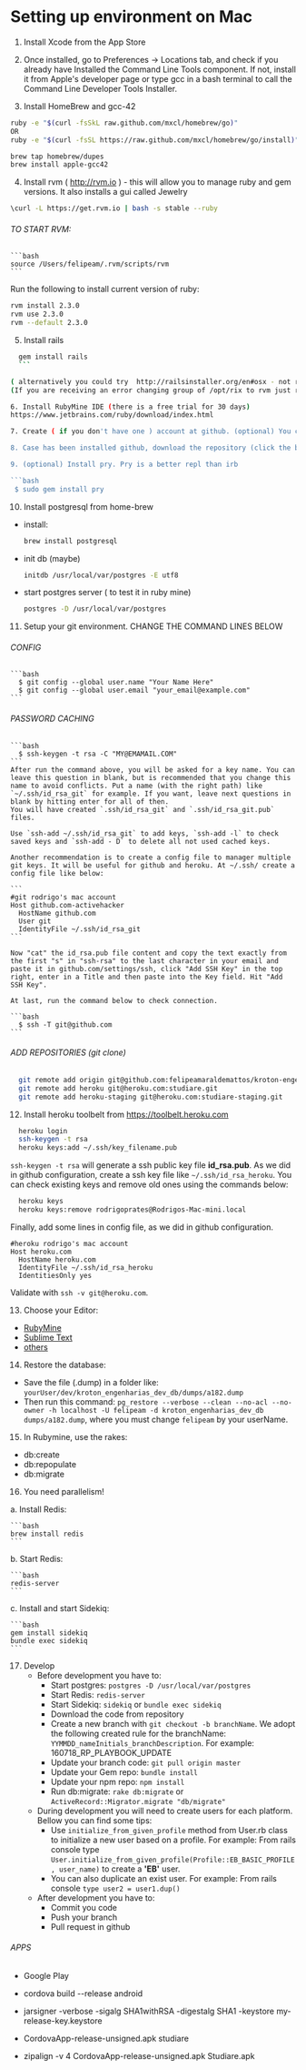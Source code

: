 # Setting up environment on Mac

1. Install Xcode from the App Store

2. Once installed, go to Preferences -> Locations tab, and check if you already have Installed the Command Line Tools component. If not, install it from Apple's developer page or type gcc in a bash terminal to call the Command Line Developer Tools Installer.

3. Install HomeBrew and gcc-42

  ```bash
  ruby -e "$(curl -fsSkL raw.github.com/mxcl/homebrew/go)"
  OR
  ruby -e "$(curl -fsSL https://raw.github.com/mxcl/homebrew/go/install)"
  ```

  ```bash
  brew tap homebrew/dupes
  brew install apple-gcc42
  ```

4. Install rvm ( http://rvm.io ) - this will allow you to manage ruby and gem versions. It also installs a gui called Jewelry

  ```bash
  \curl -L https://get.rvm.io | bash -s stable --ruby
  ```

  ###### TO START RVM:

    ```bash
    source /Users/felipeam/.rvm/scripts/rvm
    ```

  Run the following to install current version of ruby:

  ```bash
  rvm install 2.3.0
  rvm use 2.3.0
  rvm --default 2.3.0
  ```

5. Install rails

  ```bash
    gem install rails
    ```

( alternatively you could try  http://railsinstaller.org/en#osx - not recommended)
(If you are receiving an error changing group of /opt/rix to rvm just restart the pc.

6. Install RubyMine IDE (there is a free trial for 30 days)
 https://www.jetbrains.com/ruby/download/index.html

7. Create ( if you don't have one ) account at github. (optional) You can also install the github app (https://mac.github.com)

8. Case has been installed github, download the repository (click the button Clone in Desktop) - this will open the github app for mac. You should now be able to see the repository in your github app.

9. (optional) Install pry. Pry is a better repl than irb

  ```bash
   $ sudo gem install pry   
  ```

10. Install postgresql from home-brew

  * install:

    ```bash
    brew install postgresql
    ```

  * init db (maybe)

    ```bash
    initdb /usr/local/var/postgres -E utf8
    ```

  * start postgres server ( to test it in ruby mine)

    ```bash
    postgres -D /usr/local/var/postgres
    ```

11. Setup your git environment. CHANGE THE COMMAND LINES BELOW

  ###### CONFIG

    ```bash
      $ git config --global user.name "Your Name Here"
      $ git config --global user.email "your_email@example.com"
    ```

  ###### PASSWORD CACHING

    ```bash
      $ ssh-keygen -t rsa -C "MY@EMAMAIL.COM"
    ```
    After run the command above, you will be asked for a key name. You can leave this question in blank, but is recommended that you change this name to avoid conflicts. Put a name (with the right path) like `~/.ssh/id_rsa_git` for example. If you want, leave next questions in blank by hitting enter for all of then.
    You will have created `.ssh/id_rsa_git` and `.ssh/id_rsa_git.pub` files.

    Use `ssh-add ~/.ssh/id_rsa_git` to add keys, `ssh-add -l` to check saved keys and `ssh-add - D` to delete all not used cached keys.

    Another recommendation is to create a config file to manager multiple git keys. It will be useful for github and heroku. At ~/.ssh/ create a config file like below:

    ```
    #git rodrigo's mac account
    Host github.com-activehacker
      HostName github.com
      User git
      IdentityFile ~/.ssh/id_rsa_git
    ```

    Now "cat" the id_rsa.pub file content and copy the text exactly from the first "s" in "ssh-rsa" to the last character in your email and paste it in github.com/settings/ssh, click "Add SSH Key" in the top right, enter in a Title and then paste into the Key field. Hit "Add SSH Key".

    At last, run the command below to check connection.

    ```bash
      $ ssh -T git@github.com
    ```

  ###### ADD REPOSITORIES (git clone)

  ```bash
    git remote add origin git@github.com:felipeamaraldemattos/kroton-engenharias.git
    git remote add heroku git@heroku.com:studiare.git
    git remote add heroku-staging git@heroku.com:studiare-staging.git
  ```

12. Install heroku toolbelt from https://toolbelt.heroku.com

  ```bash
    heroku login
    ssh-keygen -t rsa
    heroku keys:add ~/.ssh/key_filename.pub
  ```
  `ssh-keygen -t rsa` will generate a ssh public key file **id_rsa.pub**. As we did in github configuration, create a ssh key file like `~/.ssh/id_rsa_heroku`.
  You can check existing keys and remove old ones using the commands below:

  ```bash
    heroku keys
    heroku keys:remove rodrigoprates@Rodrigos-Mac-mini.local
  ```

  Finally, add some lines in config file, as we did in github configuration.

  ```
  #heroku rodrigo's mac account
  Host heroku.com
    HostName heroku.com
    IdentityFile ~/.ssh/id_rsa_heroku
    IdentitiesOnly yes
  ```

  Validate with `ssh -v git@heroku.com`.

13. Choose your Editor:
  * [RubyMine](https://www.jetbrains.com/ruby/)
  * [Sublime Text](https://www.sublimetext.com/3)
  * [others](http://stackoverflow.com/questions/826164/a-definitive-list-of-ides-for-ruby-on-rails)  

14. Restore the database:
  * Save the file (.dump) in a folder like: `yourUser/dev/kroton_engenharias_dev_db/dumps/a182.dump`
  * Then run this command: `pg_restore --verbose --clean --no-acl --no-owner -h localhost -U felipeam -d kroton_engenharias_dev_db dumps/a182.dump`, where you must change `felipeam` by your userName.

15. In Rubymine, use the rakes:
  * db:create
  * db:repopulate
  * db:migrate

16. You need parallelism!

  a. Install Redis:

    ```bash
    brew install redis
    ```

  b. Start Redis:

    ```bash
    redis-server
    ```

  c. Install and start Sidekiq:

    ```bash
    gem install sidekiq
    bundle exec sidekiq
    ```

17. Develop
    * Before development you have to:
      * Start postgres: `postgres -D /usr/local/var/postgres`
      * Start Redis: `redis-server`
      * Start Sidekiq: `sidekiq` or `bundle exec sidekiq`
      * Download the code from repository
      * Create a new branch with `git checkout -b branchName`. We adopt the following created rule for the branchName: `YYMMDD_nameInitials_branchDescription`. For example: 160718_RP_PLAYBOOK_UPDATE 
      * Update your branch code: `git pull origin master`
      * Update your Gem repo: `bundle install`
      * Update your npm repo: `npm install`
      * Run db:migrate: `rake db:migrate` or `ActiveRecord::Migrator.migrate "db/migrate"`
    * During development you will need to create users for each platform. Bellow you can find some tips:
      * Use `initialize_from_given_profile` method from User.rb class to initialize a new user based on a profile. For example: From rails console type `User.initialize_from_given_profile(Profile::EB_BASIC_PROFILE, user_name)` to create a **'EB'** user.
      * You can also duplicate an exist user. For example: From rails console `type user2 = user1.dup()`
    * After development you have to:
      * Commit you code
      * Push your branch
      * Pull request in github

###### APPS

  * Google Play

  * cordova build --release android

  * jarsigner -verbose -sigalg SHA1withRSA -digestalg SHA1 -keystore my-release-key.keystore

  * CordovaApp-release-unsigned.apk studiare

  * zipalign -v 4 CordovaApp-release-unsigned.apk Studiare.apk
